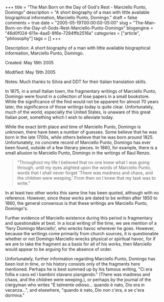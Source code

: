 +++
title = "The Man Born on the Day of God's Rest - Marciello Punto, Domingo"
description = "A short biography of a man with little available biographical information, Marciello Punto, Domingo."
draft = false
comments = true
date = "2005-05-19T00:00:00-05:00"
slug = "The-Man-Born-on-the-Day-of-Gods-Rest-Marciello-Punto-Domingo"
blogengine = "46d0f024-611e-4aa5-8f6e-7284ffb2516a"
categories = ["article", "philosophy"]
tags = []
+++

<div class="WPArticleInfo">
<p>
Description: A short biography of a man with little available biographical information, Marciello Punto, Domingo.
</p>
<p>
Created: May 18th 2005
</p>
<p>
Modified: May 19th 2005
</p>
<p>
Notes: Much thanks to Silvia and DDT for their Italian translation skills.
</p>
</div>
<!--more-->
<p>
In 1875, in a small Italian town, the fragmentary writings of Marciello Punto, Domingo were found in a collection of lose papers in a small bookstore. While the significance of the find would not be apparent for almost 70 years later, the significance of those writings today is quite clear. Unfortunately, much of the world, especially the United States, is unaware of this great Italian poet, something which I wish to alleviate today.
</p>
<p>
While the exact birth place and time of Marciello Punto, Domingo is unknown, there have been a number of guesses. Some believe that he was born in the late 1700s, while others believe that he was born around 1825. Unfortunately, no concrete record of Marciello Punto, Domingo has ever been found, outside of a few literary pieces. In 1860, for example, there is a small allusion to Marciello Punto, Domingo in the writings of Raul Renzo.
</p>
<blockquote>
	<p>
	&quot;Throughout my life I believed that no one knew what I was going through, until my eyes alighted upon the words of Marciello Punto, words that I shall never forget &#39;There was madness and chaos, and the children were weeping.&#39; From then on I knew that my task was to write.&quot;
	</p>
</blockquote>
<!--adsense-->
<p>
In at least two other works this same line has been quoted, although with no reference. However, since these works are dated to be written after 1850 to 1860, the general consensus is that these writings are Marciello Punto, Domingo&#39;s.
</p>
<p>
Further evidence of Marciello existence during this period is fragmentary and questionable at best. In a local writing of the time, we see mention of a &#39;fiery Domingo Marciello&#39;, who wrecks havoc wherever he goes. However, because the writings come primarily from church sources, it is questionable whether or not Domingo Marciello wrecks physical or spiritual havoc, for if we are to take the fragment as a basis for all of his works, then Marciello would appear to be arguing for the absence of order.
</p>
<p>
Unfortunately, further information regarding Marciello Punto, Domingo has been lost in time, or his history consists only of the fragments here mentioned. Perhaps he is best summed up by his famous writing, &quot;Ci era follia e caos ed i bambini stavano piangendo.&quot; (There was madness and chaos, and the children were weeping.), or perhaps by the journal of the clergyman who writes &quot;&Egrave; talmente odioso... quando &egrave; nato, Dio era in vacanza...&quot;, and elsewhere, &quot;quando &egrave; nato, Dio non c&#39;era, e se c&#39;era dormiva.&quot;
</p>

